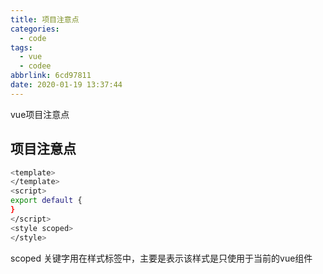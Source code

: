 ```yaml
---
title: 项目注意点
categories:
  - code
tags: 
  - vue
  - codee
abbrlink: 6cd97811
date: 2020-01-19 13:37:44
---
```


vue项目注意点
<!-- more -->


## 项目注意点
```bash
<template>
</template>
<script>
export default {
}
</script>
<style scoped>
</style> 
```
scoped 关键字用在样式标签中，主要是表示该样式是只使用于当前的vue组件